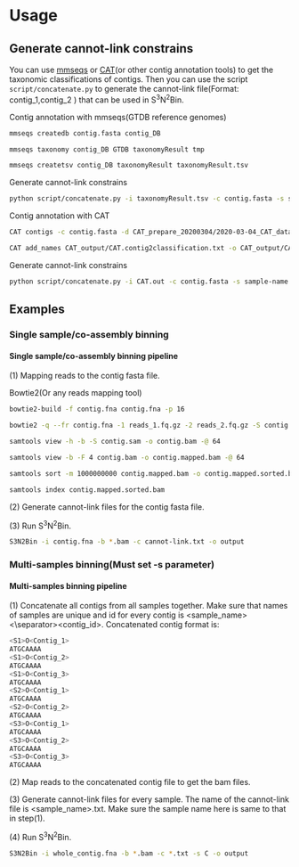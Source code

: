 # Usage

## Generate cannot-link constrains

You can use  [mmseqs](https://github.com/soedinglab/MMseqs2) or [CAT](https://github.com/dutilh/CAT)(or other contig annotation tools) to get the taxonomic classifications of contigs. Then you can use the script `script/concatenate.py` to generate the cannot-link file(Format: contig_1,contig_2 ) that can be used in S<sup>3</sup>N<sup>2</sup>Bin. 

Contig annotation with mmseqs(GTDB reference genomes)

```bash
mmseqs createdb contig.fasta contig_DB

mmseqs taxonomy contig_DB GTDB taxonomyResult tmp

mmseqs createtsv contig_DB taxonomyResult taxonomyResult.tsv
```

Generate cannot-link constrains

```bash
python script/concatenate.py -i taxonomyResult.tsv -c contig.fasta -s sample-name -o output --mmseqs
```

Contig annotation with CAT

```bash
CAT contigs -c contig.fasta -d CAT_prepare_20200304/2020-03-04_CAT_database --path_to_prodigal path_to_prodigal --path_to_diamond path_to_diamond -t CAT_prepare_20200304/2020-03-04_taxonomy -o CAT_output/CAT --force -f 0.5 --top 11 --I_know_what_Im_doing --index_chunks 1

CAT add_names CAT_output/CAT.contig2classification.txt -o CAT_output/CAT.out -t CAT_prepare_20200304/2020-03-04_taxonomy --force --only_official
```

Generate cannot-link constrains

```bash
python script/concatenate.py -i CAT.out -c contig.fasta -s sample-name -o output --CAT
```

## Examples

### Single sample/co-assembly binning

#### Single sample/co-assembly binning pipeline

(1) Mapping reads to the contig fasta file. 

Bowtie2(Or any reads mapping tool)

```bash
bowtie2-build -f contig.fna contig.fna -p 16

bowtie2 -q --fr contig.fna -1 reads_1.fq.gz -2 reads_2.fq.gz -S contig.sam -p 64

samtools view -h -b -S contig.sam -o contig.bam -@ 64

samtools view -b -F 4 contig.bam -o contig.mapped.bam -@ 64

samtools sort -m 1000000000 contig.mapped.bam -o contig.mapped.sorted.bam -@ 64

samtools index contig.mapped.sorted.bam
```

(2) Generate cannot-link files for the contig fasta file.

(3) Run S<sup>3</sup>N<sup>2</sup>Bin.

```bash
S3N2Bin -i contig.fna -b *.bam -c cannot-link.txt -o output 
```

### Multi-samples binning(Must set -s parameter)

#### Multi-samples binning pipeline

(1) Concatenate all contigs from all samples together. Make sure that names of samples are unique and id for every contig is <sample_name><\separator><contig_id>. Concatenated contig format is:

```bash
<S1>O<Contig_1>
ATGCAAAA
<S1>O<Contig_2>
ATGCAAAA
<S1>O<Contig_3>
ATGCAAAA
<S2>O<Contig_1>
ATGCAAAA
<S2>O<Contig_2>
ATGCAAAA
<S3>O<Contig_1>
ATGCAAAA
<S3>O<Contig_2>
ATGCAAAA
<S3>O<Contig_3>
ATGCAAAA
```

(2) Map reads to the concatenated contig file to get the bam files.

(3) Generate cannot-link files for every sample. The name of the cannot-link file is <sample_name>.txt. Make sure the sample name here is same to that in step(1).

(4) Run S<sup>3</sup>N<sup>2</sup>Bin.

```bash
S3N2Bin -i whole_contig.fna -b *.bam -c *.txt -s C -o output
```


